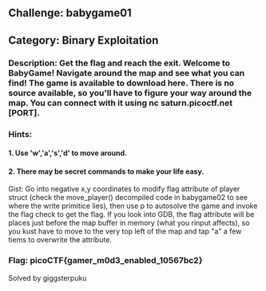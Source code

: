 ## Challenge: babygame01

## Category: Binary Exploitation

### Description: Get the flag and reach the exit. Welcome to BabyGame! Navigate around the map and see what you can find! The game is available to download here. There is no source available, so you'll have to figure your way around the map. You can connect with it using nc saturn.picoctf.net [PORT].

### Hints:

#### 1. Use 'w','a','s','d' to move around.

#### 2. There may be secret commands to make your life easy.

Gist: Go into negative x,y coordinates to modify flag attribute of player struct (check the move_player() decompiled code in babygame02 to see where the write primitice lies), then use p to autosolve the game and invoke the flag check to get the flag. If you look into GDB, the flag attribute will be places just before the map buffer in memory (what you rinput affects), so you kust have to move to the very top left of the map and tap "a" a few tiems to overwrite the attribute.

### Flag: picoCTF{gamer_m0d3_enabled_10567bc2}

Solved by giggsterpuku
